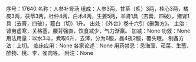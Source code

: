序号：17640
名称：人参补肾汤
组成：人参3两，甘草（炙）3两，桂心3两，橘皮3两，茯苓3两，杜仲4两，白术4两，生姜5两，羊肾1具（去膏，四破），猪肾1具（去膏，四破），薤白（切）1升。
出处：《外台》卷十六引《删繁方》。
主治：肾劳虚寒，关格塞，腰背强直，饮食减少，气力渐羸。
加减：None
功效：None
用法用量：以水3斗，煮取6升，去滓，分为6服，昼4夜2服，覆头眠。
制备方法：上切。
临床应用：None
各家论述：None
用药禁忌：忌海藻、菘菜、生葱、酢物、桃、李、雀肉等。
附注：None
